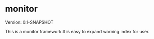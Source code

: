 # monitor #

Version: 0.1-SNAPSHOT

This is a monitor framework.It is easy to expand warning index for user.
